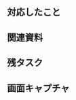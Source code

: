 ## 対応したこと
<!-- 対応したことを箇条書きでわかりやすく -->

## 関連資料
<!-- 対応する中で参考にしたWebサイトがあれば、何の対応に対して参考にしたか明記しながら、URLを貼る -->

## 残タスク
<!-- 対応しきれなかった部分、自分では実装できない部分をchecklistで箇条書き -->

## 画面キャプチャ
<!-- UIの新規実装の場合、スクショを貼る。UIの修正の場合は修正後スクショと、あればbeforeのスクショもあるとレビューしやすい -->

